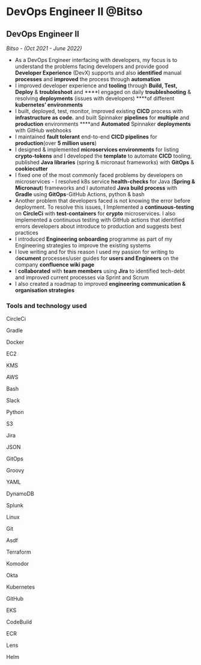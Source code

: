# DevOps Engineer II @Bitso

## DevOps **Engineer II**

*Bitso - (Oct 2021 - June 2022)*

- As a DevOps Engineer interfacing with developers, my focus is to understand the problems facing developers and provide good **Developer Experience**  (DevX) supports and also **identified** manual **processes** and **improved** the process through **automation**
- I improved developer experience and **tooling** through **Build, Test, Deploy** & **troubleshoot** and ****I engaged on daily **troubleshooting** & resolving **deployments** (issues with developers) ****of different **kubernetes’ environments**
- I built, deployed, test, monitor, improved existing **CICD** process with **infrastructure as code.** and built Spinnaker **pipelines** for **multiple** and **production** environments ****and **Automated** Spinnaker **deployments** with GitHub webhooks
- I maintained **fault tolerant** end-to-end **CICD pipelines** for **production**(over **5 million users**)
- I designed & implemented **microservices environments** for listing **crypto-tokens** and I developed the **template** to automate **CICD** tooling, published **Java libraries** (spring & micronaut frameworks) with **GitOps** & **cookiecutter**
- I fixed one of the most commonly faced problems by developers on microservices - I resolved k8s service **health-checks** for Java (**Spring & Micronaut**) frameworks and I automated **Java build process** with **Gradle** using **GitOps**-GitHub Actions, python & bash
- Another problem that developers faced is not knowing the error before deployment. To resolve this issues, I Implemented a **continuous-testing** on **CircleCi** with **test-containers** for **crypto** microservices. I also implemented a continuous testing with GitHub actions that identified errors developers about introduce to production and suggests best practices
- I introduced **Engineering onboarding** programme as part of my Engineering strategies to improve the existing systems
- I love writing and for this reason I used my passion for writing to d**ocument** processes/user guides for **users and Engineers** on the company **confluence wiki page**
- I **collaborated** with **team members** using **Jira** to identified tech-debt and improved current processes via Sprint and Scrum
- I also created a roadmap to improved **engineering communication & organisation strategies**

### **Tools and technology used**

CircleCi

Gradle

Docker

EC2

KMS

AWS

Bash

Slack

Python

S3

Jira

JSON

GitOps

Groovy

YAML

DynamoDB

Splunk

Linux

Git

Asdf

Terraform

Komodor

Okta

Kubernetes

GitHub

EKS

CodeBuild

ECR

Lens

Helm